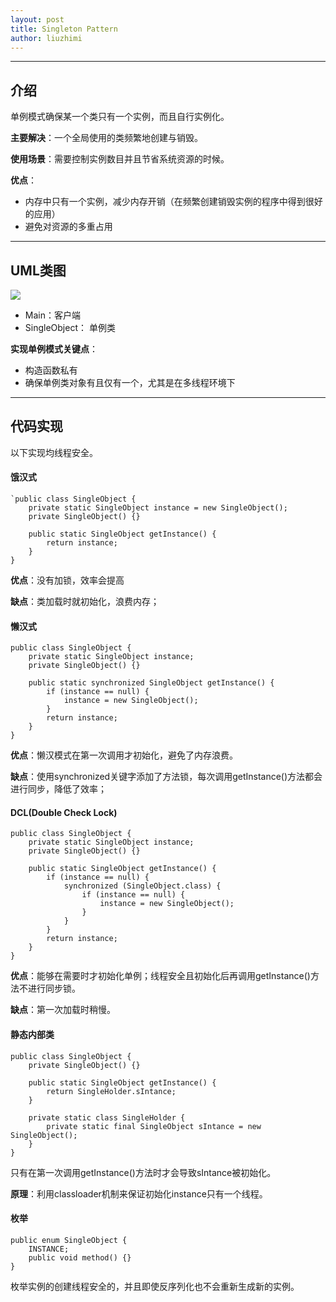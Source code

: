 ```yaml
---
layout: post
title: Singleton Pattern
author: liuzhimi
---
```

-----
## 介绍
单例模式确保某一个类只有一个实例，而且自行实例化。

**主要解决**：一个全局使用的类频繁地创建与销毁。

**使用场景**：需要控制实例数目并且节省系统资源的时候。

**优点**：
 - 内存中只有一个实例，减少内存开销（在频繁创建销毁实例的程序中得到很好的应用）
 - 避免对资源的多重占用 
---
## UML类图
![](https://upload-images.jianshu.io/upload_images/11099041-61acaed412ed5894.jpg?imageMogr2/auto-orient/strip%7CimageView2/2/w/1240)

- Main：客户端
- SingleObject： 单例类

**实现单例模式关键点**：
- 构造函数私有
- 确保单例类对象有且仅有一个，尤其是在多线程环境下
---
## 代码实现
以下实现均线程安全。
#### 饿汉式
```
`public class SingleObject {
	private static SingleObject instance = new SingleObject();
	private SingleObject() {}
	
	public static SingleObject getInstance() {
		return instance;
	}
}
```
**优点**：没有加锁，效率会提高

**缺点**：类加载时就初始化，浪费内存；
#### 懒汉式
```
public class SingleObject {
	private static SingleObject instance;
	private SingleObject() {}
	
	public static synchronized SingleObject getInstance() {
		if (instance == null) {
			instance = new SingleObject();
		}
		return instance;
	}
}
```
**优点**：懒汉模式在第一次调用才初始化，避免了内存浪费。

**缺点**：使用synchronized关键字添加了方法锁，每次调用getInstance()方法都会进行同步，降低了效率；
#### DCL(Double Check Lock)
```
public class SingleObject {
	private static SingleObject instance;
	private SingleObject() {}
	
	public static SingleObject getInstance() {
		if (instance == null) {
			synchronized (SingleObject.class) {
				if (instance == null) {
					instance = new SingleObject();
				}
			}
		}
		return instance;
	}
}

```
**优点**：能够在需要时才初始化单例；线程安全且初始化后再调用getInstance()方法不进行同步锁。

**缺点**：第一次加载时稍慢。
#### 静态内部类
```
public class SingleObject {
	private SingleObject() {}
	
	public static SingleObject getInstance() {
		return SingleHolder.sIntance;
	}
	
	private static class SingleHolder {
		private static final SingleObject sIntance = new SingleObject();
	}
}
```
只有在第一次调用getInstance()方法时才会导致sIntance被初始化。

**原理**：利用classloader机制来保证初始化instance只有一个线程。
####  枚举
```
public enum SingleObject {
	INSTANCE;
	public void method() {}
}
```
枚举实例的创建线程安全的，并且即使反序列化也不会重新生成新的实例。





